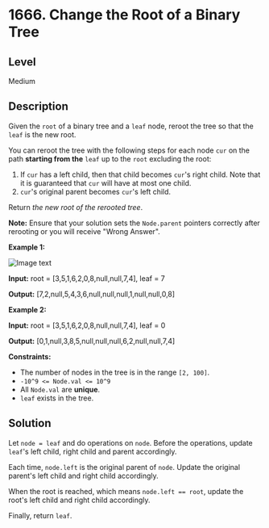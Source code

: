 # 1666. Change the Root of a Binary Tree
## Level
Medium

## Description
Given the `root` of a binary tree and a `leaf` node, reroot the tree so that the `leaf` is the new root.

You can reroot the tree with the following steps for each node `cur` on the path **starting from the** `leaf` up to the `root` excluding the root:

1. If `cur` has a left child, then that child becomes `cur`'s right child. Note that it is guaranteed that `cur` will have at most one child.
2. `cur`'s original parent becomes `cur`'s left child.

Return *the new root of the rerooted tree*.

**Note:** Ensure that your solution sets the `Node.parent` pointers correctly after rerooting or you will receive "Wrong Answer".

**Example 1:**

![Image text](https://assets.leetcode.com/uploads/2020/11/24/fliptree.png)

**Input:** root = [3,5,1,6,2,0,8,null,null,7,4], leaf = 7

**Output:** [7,2,null,5,4,3,6,null,null,null,1,null,null,0,8]

**Example 2:**

**Input:** root = [3,5,1,6,2,0,8,null,null,7,4], leaf = 0

**Output:** [0,1,null,3,8,5,null,null,null,6,2,null,null,7,4]

**Constraints:**

* The number of nodes in the tree is in the range `[2, 100]`.
* `-10^9 <= Node.val <= 10^9`
* All `Node.val` are **unique**.
* `leaf` exists in the tree.

## Solution
Let `node = leaf` and do operations on `node`. Before the operations, update `leaf`'s left child, right child and parent accordingly.

Each time, `node.left` is the original parent of `node`. Update the original parent's left child and right child accordingly.

When the root is reached, which means `node.left == root`, update the root's left child and right child accordingly.

Finally, return `leaf`.
